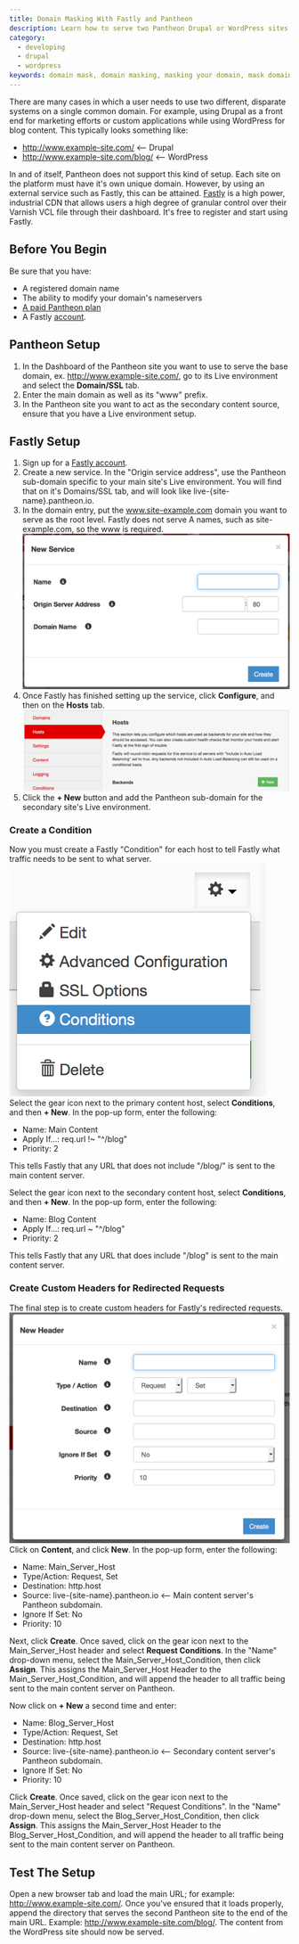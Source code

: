 ```yaml
---
title: Domain Masking With Fastly and Pantheon
description: Learn how to serve two Pantheon Drupal or WordPress sites with one common domain by using Fastly to create a domain masking setup.
category:
  - developing
  - drupal
  - wordpress
keywords: domain mask, domain masking, masking your domain, mask domain with fastly, fastly, masking domain with fastly on pantheon, fastly condition
---
```

There are many cases in which a user needs to use two different, disparate systems on a single common domain. For example, using Drupal as a front end for marketing efforts or custom applications while using WordPress for blog content. This typically looks something like:

* http://www.example-site.com/ <-- Drupal
* http://www.example-site.com/blog/ <-- WordPress

In and of itself, Pantheon does not support this kind of setup. Each site on the platform must have it's own unique domain. However, by using an external service such as Fastly, this can be attained.  [Fastly](https://www.fastly.com) is a high power, industrial CDN that allows users a high degree of granular control over their Varnish VCL file through their dashboard. It's free to register and start using Fastly.


## Before You Begin

Be sure that you have:

- A registered domain name
- The ability to modify your domain's nameservers
- [A paid Pantheon plan](/docs/articles/sites/settings/selecting-a-plan)
- A Fastly [account](https://www.fastly.com/signup/).

## Pantheon Setup
1. In the Dashboard of the Pantheon site you want to use to serve the base domain, ex. http://www.example-site.com/, go to its Live environment and select the **Domain/SSL** tab.
2. Enter the main domain as well as its "www" prefix.
3. In the Pantheon site you want to act as the secondary content source, ensure that you have a Live environment setup.

## Fastly Setup

1. Sign up for a [Fastly account](https://www.fastly.com/signup/).
2. Create a new service. In the "Origin service address", use the Pantheon sub-domain specific to your main site's Live environment. You will find that on it's Domains/SSL tab, and will look like live-{site-name}.pantheon.io.
3. In the domain entry, put the www.site-example.com domain you want to serve as the root level. Fastly does not serve A names, such as site-example.com, so the www is required.
 ![Fastly New Service From](/source/docs/assets/images/fastly_new_service.png)​
4. Once Fastly has finished setting up the service, click **Configure**, and then on the **Hosts** tab.
 ![Fastly Hosts Tab](/source/docs/assets/images/fastly_new_backend.png)​
5. Click the **+ New** button and add the Pantheon sub-domain for the secondary site's Live environment.

### Create a Condition

Now you must create a Fastly "Condition" for each host to tell Fastly what traffic needs to be sent to what server.<br />
![Fastly Conditions](/source/docs/assets/images/fastly_new_condition.png)​<br />
Select the gear icon next to the primary content host, select **Conditions**, and then **+ New**. In the pop-up form, enter the following:

* Name: Main Content
* Apply If...: req.url !~ "^/blog"
* Priority: 2

This tells Fastly that any URL that does not include "/blog/" is sent to the main content server.

Select the gear icon next to the secondary content host, select **Conditions**, and then **+ New**. In the pop-up form, enter the following:

* Name: Blog Content
* Apply If...: req.url ~ "^/blog"
* Priority: 2

This tells Fastly that any URL that does include "/blog" is sent to the main content server.

### Create Custom Headers for Redirected Requests

The final step is to create custom headers for Fastly's redirected requests.
![Fastly New Header](/source/docs/assets/images/fastly_new_header.png)​
Click on **Content**, and click **New**. In the pop-up form, enter the following:

* Name: Main_Server_Host
* Type/Action: Request, Set
* Destination: http.host
* Source: live-{site-name}.pantheon.io <-- Main content server's Pantheon subdomain.
* Ignore If Set: No
* Priority: 10

Next, click **Create**. Once saved, click on the gear icon next to the Main_Server_Host header and select **Request Conditions**. In the "Name" drop-down menu, select the Main_Server_Host_Condition, then click **Assign**. This assigns the Main_Server_Host Header to the Main_Server_Host_Condition, and will append the header to all traffic being sent to the main content server on Pantheon.

Now click on **+ New** a second time and enter:

* Name: Blog_Server_Host
* Type/Action: Request, Set
* Destination: http.host
* Source: live-{site-name}.pantheon.io <-- Secondary content server's Pantheon subdomain.
* Ignore If Set: No
* Priority: 10

Click **Create**. Once saved, click on the gear icon next to the Main_Server_Host header and select "Request Conditions". In the "Name" drop-down menu, select the Blog_Server_Host_Condition, then click **Assign**. This assigns the Main_Server_Host Header to the Blog_Server_Host_Condition, and will append the header to all traffic being sent to the main content server on Pantheon.

## Test The Setup

Open a new browser tab and load the main URL; for example: http://www.example-site.com/. Once you've ensured that it loads properly, append the directory that serves the second Pantheon site to the end of the main URL. Example:  http://www.example-site.com/blog/. The content from the WordPress site should now be served.
